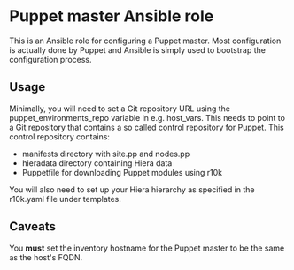 Puppet master Ansible role
==========================

This is an Ansible role for configuring a Puppet master. Most configuration is
actually done by Puppet and Ansible is simply used to bootstrap the
configuration process.

Usage
-----

Minimally, you will need to set a Git repository URL using
the puppet\_environments\_repo variable in e.g. host\_vars. This needs to point
to a Git repository that contains a so called control repository for Puppet.
This control repository contains:

  * manifests directory with site.pp and nodes.pp
  * hieradata directory containing Hiera data
  * Puppetfile for downloading Puppet modules using r10k

You will also need to set up your Hiera hierarchy as specified in the r10k.yaml
file under templates.

Caveats
-------

You **must** set the inventory hostname for the Puppet master to be the same as
the host's FQDN.
